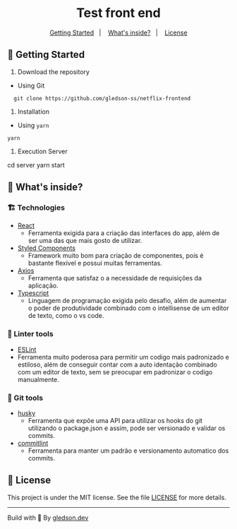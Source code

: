 
<h1 align="center">
  Test front end
</h1>


<!-- summary -->
<p align="center">
  <a href="#rocket-getting-started">Getting Started</a>&nbsp;&nbsp;&nbsp;|&nbsp;&nbsp;&nbsp;
  <a href="#-whats-inside">What's inside?</a>&nbsp;&nbsp;&nbsp;|&nbsp;&nbsp;&nbsp;
  <a href="#memo-license">License</a>
</p>


## :rocket: Getting Started

1. Download the repository

- Using Git

```shell
  git clone https://github.com/gledson-ss/netflix-frontend

```

1. Installation

- Using `yarn`

```shell
yarn
```


1. Execution Server

  cd server
  yarn start


## 🧐 What's inside?

### :building_construction: Technologies

- [React](https://github.com/facebook/react-native)
  - Ferramenta exigida para a criação das interfaces do app, além de ser uma das que mais gosto de utilizar.
- [Styled Components](https://styled-components.com/)
  - Framework muito bom para criação de componentes, pois é bastante flexível e possui muitas ferramentas.
- [Axios](https://axios-http.com/docs/intro)
  - Ferramenta que satisfaz o a necessidade de requisições da aplicação.
- [Typescript](https://www.typescriptlang.org/)
  - Linguagem de programação exigida pelo desafio, além de aumentar o poder de produtividade combinado com o intellisense de um editor de texto, como o vs code.

### :lipstick: Linter tools

- [ESLint](https://eslint.org/)
- Ferramenta muito poderosa para permitir um codigo mais padronizado e estiloso, além de conseguir contar com a auto identação combinado com um editor de texto, sem se preocupar em padronizar o codigo manualmente.

### :page_with_curl: Git tools

- [husky](https://www.npmjs.com/package/husky)
  - Ferramenta que expõe uma API para utilizar os hooks do git utilizando o package.json e assim, pode ser versionado e validar os commits.
- [commitlint](https://commitizen-tools.github.io/commitizen/)
  - Ferramenta para manter um padrão e versionamento automatico dos commits.

## :memo: License

This project is under the MIT license. See the file [LICENSE](LICENSE) for more details.

---

Build with 💙 By [gledson.dev](https://gledson.dev)
